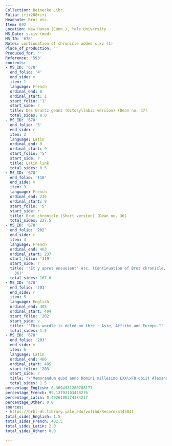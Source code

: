 ```yaml
---
Collection: Beinecke Libr.
Folia: i+i+208+i+i
Headnote: Brut etc.
Item: 692
Location: New Haven (Conn.), Yale University
MS_Date: s.xiv (med)
MS_ID: '678'
Notes: continuation of chronicle added s.xv (1)
Place_of_production: ''
Produced_for: ''
Reference: '593'
contents:
- MS_ID: '678'
  end_folio: '4'
  end_side: v
  item: 1
  language: French
  ordinal_end: 8
  ordinal_start: 1
  start_folio: '1'
  start_side: r
  title: Des Grantz geanz (Octosyllabic version) (Dean no. 37)
  total_sides: 8.0
- MS_ID: '678'
  end_folio: '5'
  end_side: r
  item: 2
  language: Latin
  ordinal_end: 9
  ordinal_start: 9
  start_folio: '5'
  start_side: r
  title: Latin link
  total_sides: 0.5
- MS_ID: '678'
  end_folio: '118'
  end_side: v
  item: 3
  language: French
  ordinal_end: 236
  ordinal_start: 9
  start_folio: '5'
  start_side: r
  title: Brut chronicle (Short version) (Dean no. 36)
  total_sides: 227.5
- MS_ID: '678'
  end_folio: '202'
  end_side: r
  item: 4
  language: French
  ordinal_end: 403
  ordinal_start: 237
  start_folio: '119'
  start_side: r
  title: '"Et y apres ensuoient" etc. (Continuation of Brut chronicle, cf. Dean no.
    36)'
  total_sides: 167.0
- MS_ID: '678'
  end_folio: '203'
  end_side: r
  item: 5
  language: English
  ordinal_end: 405
  ordinal_start: 404
  start_folio: '202'
  start_side: v
  title: '"This wordle is deled on thre : Asie, Affrike and Europe."'
  total_sides: 1.5
- MS_ID: '678'
  end_folio: '203'
  end_side: v
  item: 6
  language: Latin
  ordinal_end: 406
  ordinal_start: 405
  start_folio: '203'
  start_side: r
  title: "\"Memorandum quod anno Domini millesimo LXX\xF8 obiit Alexander\" etc."
  total_sides: 1.5
percentage_English: 0.3694581280788177
percentage_French: 99.13793103448276
percentage_Latin: 0.4926108374384237
percentage_Other: 0.0
sources:
- https://brbl-dl.library.yale.edu/vufind/Record/4143041
total_sides_English: 1.5
total_sides_French: 402.5
total_sides_Latin: 2.0
total_sides_Other: 0.0

---
```

